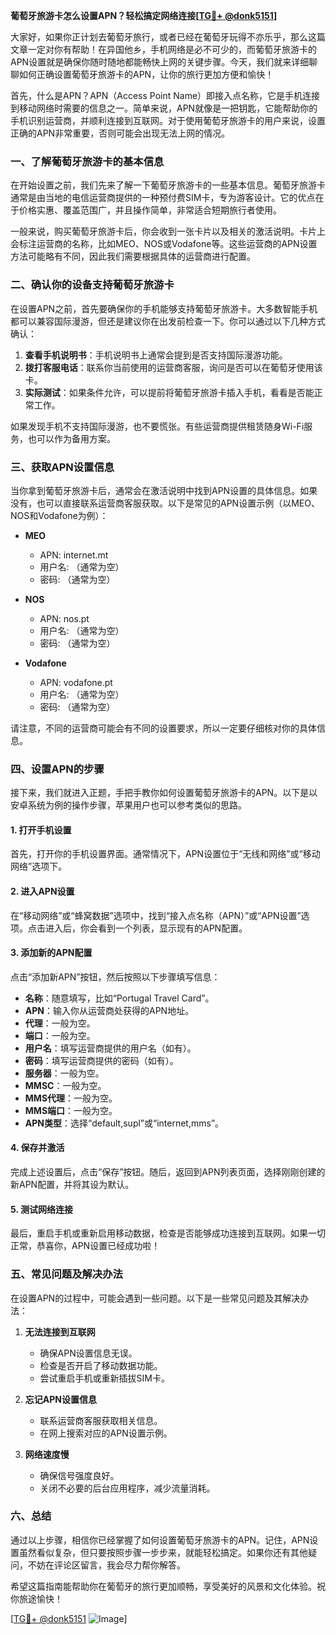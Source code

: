 **葡萄牙旅游卡怎么设置APN？轻松搞定网络连接[[TG💪+ @donk5151](https://t.me/s/donk5151)]**

大家好，如果你正计划去葡萄牙旅行，或者已经在葡萄牙玩得不亦乐乎，那么这篇文章一定对你有帮助！在异国他乡，手机网络是必不可少的，而葡萄牙旅游卡的APN设置就是确保你随时随地都能畅快上网的关键步骤。今天，我们就来详细聊聊如何正确设置葡萄牙旅游卡的APN，让你的旅行更加方便和愉快！

首先，什么是APN？APN（Access Point Name）即接入点名称，它是手机连接到移动网络时需要的信息之一。简单来说，APN就像是一把钥匙，它能帮助你的手机识别运营商，并顺利连接到互联网。对于使用葡萄牙旅游卡的用户来说，设置正确的APN非常重要，否则可能会出现无法上网的情况。

### **一、了解葡萄牙旅游卡的基本信息**
在开始设置之前，我们先来了解一下葡萄牙旅游卡的一些基本信息。葡萄牙旅游卡通常是由当地的电信运营商提供的一种预付费SIM卡，专为游客设计。它的优点在于价格实惠、覆盖范围广，并且操作简单，非常适合短期旅行者使用。

一般来说，购买葡萄牙旅游卡后，你会收到一张卡片以及相关的激活说明。卡片上会标注运营商的名称，比如MEO、NOS或Vodafone等。这些运营商的APN设置方法可能略有不同，因此我们需要根据具体的运营商进行配置。

### **二、确认你的设备支持葡萄牙旅游卡**
在设置APN之前，首先要确保你的手机能够支持葡萄牙旅游卡。大多数智能手机都可以兼容国际漫游，但还是建议你在出发前检查一下。你可以通过以下几种方式确认：

1. **查看手机说明书**：手机说明书上通常会提到是否支持国际漫游功能。
2. **拨打客服电话**：联系你当前使用的运营商客服，询问是否可以在葡萄牙使用该卡。
3. **实际测试**：如果条件允许，可以提前将葡萄牙旅游卡插入手机，看看是否能正常工作。

如果发现手机不支持国际漫游，也不要慌张。有些运营商提供租赁随身Wi-Fi服务，也可以作为备用方案。

### **三、获取APN设置信息**
当你拿到葡萄牙旅游卡后，通常会在激活说明中找到APN设置的具体信息。如果没有，也可以直接联系运营商客服获取。以下是常见的APN设置示例（以MEO、NOS和Vodafone为例）：

- **MEO**
  - APN: internet.mt
  - 用户名: （通常为空）
  - 密码: （通常为空）

- **NOS**
  - APN: nos.pt
  - 用户名: （通常为空）
  - 密码: （通常为空）

- **Vodafone**
  - APN: vodafone.pt
  - 用户名: （通常为空）
  - 密码: （通常为空）

请注意，不同的运营商可能会有不同的设置要求，所以一定要仔细核对你的具体信息。

### **四、设置APN的步骤**
接下来，我们就进入正题，手把手教你如何设置葡萄牙旅游卡的APN。以下是以安卓系统为例的操作步骤，苹果用户也可以参考类似的思路。

#### **1. 打开手机设置**
首先，打开你的手机设置界面。通常情况下，APN设置位于“无线和网络”或“移动网络”选项下。

#### **2. 进入APN设置**
在“移动网络”或“蜂窝数据”选项中，找到“接入点名称（APN）”或“APN设置”选项。点击进入后，你会看到一个列表，显示现有的APN配置。

#### **3. 添加新的APN配置**
点击“添加新APN”按钮，然后按照以下步骤填写信息：

- **名称**：随意填写，比如“Portugal Travel Card”。
- **APN**：输入你从运营商处获得的APN地址。
- **代理**：一般为空。
- **端口**：一般为空。
- **用户名**：填写运营商提供的用户名（如有）。
- **密码**：填写运营商提供的密码（如有）。
- **服务器**：一般为空。
- **MMSC**：一般为空。
- **MMS代理**：一般为空。
- **MMS端口**：一般为空。
- **APN类型**：选择“default,supl”或“internet,mms”。

#### **4. 保存并激活**
完成上述设置后，点击“保存”按钮。随后，返回到APN列表页面，选择刚刚创建的新APN配置，并将其设为默认。

#### **5. 测试网络连接**
最后，重启手机或重新启用移动数据，检查是否能够成功连接到互联网。如果一切正常，恭喜你，APN设置已经成功啦！

### **五、常见问题及解决办法**
在设置APN的过程中，可能会遇到一些问题。以下是一些常见问题及其解决办法：

1. **无法连接到互联网**
   - 确保APN设置信息无误。
   - 检查是否开启了移动数据功能。
   - 尝试重启手机或重新插拔SIM卡。

2. **忘记APN设置信息**
   - 联系运营商客服获取相关信息。
   - 在网上搜索对应的APN设置示例。

3. **网络速度慢**
   - 确保信号强度良好。
   - 关闭不必要的后台应用程序，减少流量消耗。

### **六、总结**
通过以上步骤，相信你已经掌握了如何设置葡萄牙旅游卡的APN。记住，APN设置虽然看似复杂，但只要按照步骤一步步来，就能轻松搞定。如果你还有其他疑问，不妨在评论区留言，我会尽力帮你解答。

希望这篇指南能帮助你在葡萄牙的旅行更加顺畅，享受美好的风景和文化体验。祝你旅途愉快！

[[TG💪+ @donk5151](https://t.me/s/donk5151) ![Image](https://i.postimg.cc/rwNCRYN7/Snipaste-2025-04-30-17-27-05.png)]